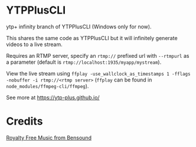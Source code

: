 # YTPPlusCLI
ytp+ infinity branch of YTPPlusCLI (Windows only for now).

This shares the same code as YTPPlusCLI but it will infinitely generate videos to a live stream.

Requires an RTMP server, specify an ``rtmp://`` prefixed url with ``--rtmpurl`` as a parameter (default is ``rtmp://localhost:1935/myapp/mystream``).

View the live stream using ``ffplay -use_wallclock_as_timestamps 1 -fflags -nobuffer -i rtmp://<rtmp server>`` (``ffplay`` can be found in ``node_modules/ffmpeg-cli/ffmpeg``).

See more at https://ytp-plus.github.io/

# Credits

[Royalty Free Music from Bensound](https://www.bensound.com/)
